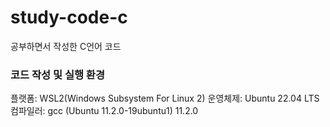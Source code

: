 # study-code-c
공부하면서 작성한 C언어 코드

### 코드 작성 및 실행 환경
플랫폼: WSL2(Windows Subsystem For Linux 2)
운영체제: Ubuntu 22.04 LTS
컴파일러: gcc (Ubuntu 11.2.0-19ubuntu1) 11.2.0